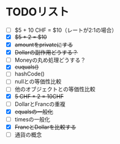 # TODOリスト
 - [ ] $5 + 10 CHF = $10（レートが2:1の場合）
 - [x] ~~$5 * 2 = $10~~
 - [x] ~~amountをprivateにする~~
 - [x] ~~Dollarの副作用どうする？~~
 - [ ] Moneyの丸め処理どうする？
 - [x] ~~euquals()~~
 - [ ] hashCode()
 - [ ] nullとの等価性比較
 - [ ] 他のオブジェクトとの等価性比較
 - [x] ~~5 CHF * 2 = 10CHF~~
 - [ ] DollarとFrancの重複
 - [x] ~~equalsの一般化~~
 - [ ] timesの一般化
 - [x] ~~FrancとDollarを比較する~~
 - [ ] 通貨の概念